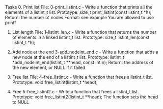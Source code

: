 Tasks
0. Print list 
	File: 0-print_listint.c - Write a function that prints all the elements of a listint_t list.
		Prototype: size_t print_listint(const listint_t *h);
		Return: the number of nodes
		Format: see example
		You are allowed to use printf

1. List length 
	File: 1-listint_len.c - Write a function that returns the number of elements in a linked listint_t list.
		Prototype: size_t listint_len(const listint_t *h);

3. Add node at the end
	3-add_nodeint_end.c - Write a function that adds a new node at the end of a listint_t list.
		Prototype: listint_t *add_nodeint_end(listint_t **head, const int n);
		Return: the address of the new element, or NULL if it failed

4. Free list 
	File: 4-free_listint.c - Write a function that frees a listint_t list.
		Prototype: void free_listint(listint_t *head);

5. Free 
	5-free_listint2.c - Write a function that frees a listint_t list.
		Prototype: void free_listint2(listint_t **head);
		The function sets the head to NULL
